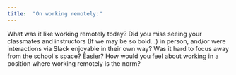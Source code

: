 ```yaml
---
title:  "On working remotely:"
---
```


What was it like working remotely today? Did you miss seeing your classmates and instructors (If we may be so bold...) in person, and/or were interactions via Slack enjoyable in their own way? Was it hard to focus away from the school's space? Easier? How would you feel about working in a position where working remotely is the norm?